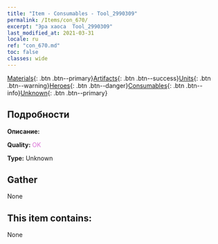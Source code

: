 ```yaml
---
title: "Item - Consumables - Tool_2990309"
permalink: /Items/con_670/
excerpt: "Эра хаоса  Tool_2990309"
last_modified_at: 2021-03-31
locale: ru
ref: "con_670.md"
toc: false
classes: wide
---
```

 [Materials](/ru/Items/){: .btn .btn--primary}[Artifacts](/ru/Items/Artifacts/){: .btn .btn--success}[Units](/ru/Items/Units/){: .btn .btn--warning}[Heroes](/ru/Items/Heroes/){: .btn .btn--danger}[Consumables](/ru/Items/Consumables/){: .btn .btn--info}[Unknown](/ru/Items/Unknown/){: .btn .btn--primary}

## Подробности
 **Описание:** 

 **Quality:** <span style="color: #DA70D6">OK</span>

 **Type:** Unknown

## Gather

  None

## This item contains:

  None


